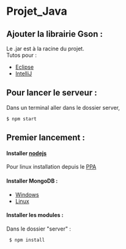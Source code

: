 # Projet_Java

## Ajouter la librairie Gson : 

Le .jar est à la racine du projet. <br>
Tutos pour :
* [Eclipse](https://stackoverflow.com/questions/2824515/how-to-add-external-library-properly-in-eclipse#2824531)
* [IntelliJ](https://stackoverflow.com/questions/1051640/correct-way-to-add-external-jars-lib-jar-to-an-intellij-idea-project#1051705)

## Pour lancer le serveur : 

Dans un terminal aller dans le dossier server,

`$ npm start`

## Premier lancement : 

#### Installer [nodejs](https://nodejs.org/en/download/) <br>
Pour linux installation depuis le [PPA](https://nodejs.org/en/download/package-manager/)

#### Installer MongoDB : 
* [Windows](https://docs.mongodb.com/manual/tutorial/install-mongodb-on-windows/)
* [Linux](https://docs.mongodb.com/manual/administration/install-on-linux/)
#### Installer les modules :
Dans le dossier "server" : 
```
 $ npm install 
```
